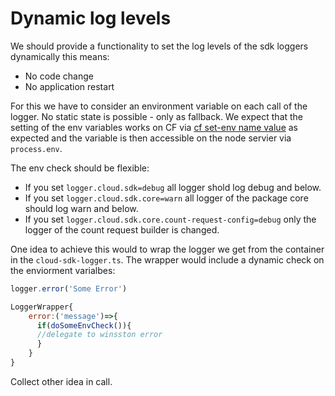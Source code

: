 # Dynamic log levels

We should provide a functionality to set the log levels of the sdk loggers dynamically this means:
- No code change
- No application restart

For this we have to consider an environment variable on each call of the logger.
No static state is possible - only as fallback.
We expect that the setting of the env variables works on CF via [cf set-env name value](https://docs.cloudfoundry.org/devguide/deploy-apps/environment-variable.html#app-system-env)
as expected and the variable is then accessible on the node servier via `process.env`.

The env check should be flexible:
- If you set `logger.cloud.sdk=debug` all logger shold log debug and below.
- If you set `logger.cloud.sdk.core=warn` all logger of the package core should log warn and below.
- If you set `logger.cloud.sdk.core.count-request-config=debug` only the logger of the count request builder is changed.

One idea to achieve this would to wrap the logger we get from the container in the `cloud-sdk-logger.ts`.
The wrapper would include a dynamic check on the enviorment varialbes:

```js
logger.error('Some Error')

LoggerWrapper{
    error:('message')=>{
      if(doSomeEnvCheck()){
      //delegate to winsston error  
      } 
    }
}
``` 

Collect other idea in call. 

